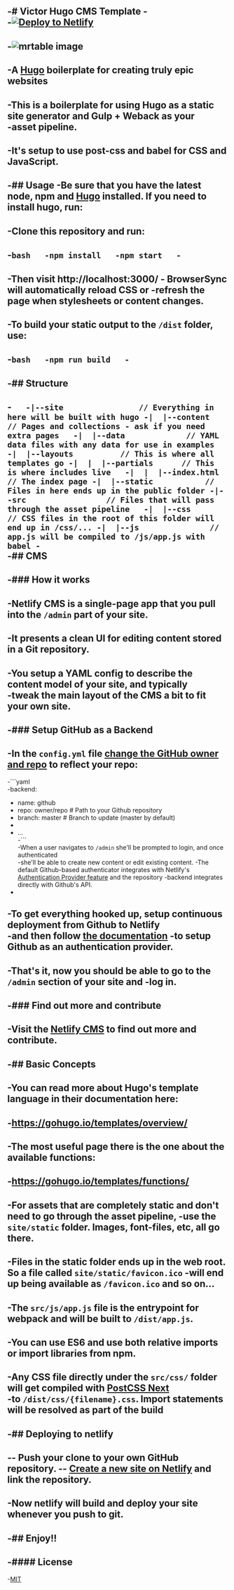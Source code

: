 -# Victor Hugo CMS Template
-<!-- Markdown snippet -->  
-[![Deploy to Netlify](https://www.netlify.com/img/deploy/button.svg)](https://app.netlify.com/start/deploy?repository=https://github.com/bdougie/strata-cms-template)  
-
-![mrtable image](https://s3-us-west-1.amazonaws.com/publis-brian-images/mrtable.png)
-
-**A [Hugo](http://gohugo.io/) boilerplate for creating truly epic websites**
-
-This is a boilerplate for using Hugo as a static site generator and Gulp + Weback as your  
-asset pipeline.  
-
-It's setup to use post-css and babel for CSS and JavaScript.
-
-## Usage
-Be sure that you have the latest node, npm and [Hugo](https://gohugo.io/overview/installing/) installed. If you need to install hugo, run:
-
-Clone this repository and run:
-
-```bash  
-npm install  
-npm start  
-```  
-
-Then visit http://localhost:3000/ - BrowserSync will automatically reload CSS or
-refresh the page when stylesheets or content changes.  
-
-To build your static output to the `/dist` folder, use:  
-
-```bash  
-npm run build  
-```  
-
-## Structure
-
-```  
-|--site                // Everything in here will be built with hugo
-|  |--content          // Pages and collections - ask if you need extra pages  
-|  |--data             // YAML data files with any data for use in examples  
-|  |--layouts          // This is where all templates go
-|  |  |--partials      // This is where includes live  
-|  |  |--index.html    // The index page
-|  |--static           // Files in here ends up in the public folder
-|--src                 // Files that will pass through the asset pipeline  
-|  |--css              // CSS files in the root of this folder will end up in /css/...
-|  |--js               // app.js will be compiled to /js/app.js with babel
-```  
-## CMS
-
-### How it works
-
-Netlify CMS is a single-page app that you pull into the `/admin` part of your site.  
-
-It presents a clean UI for editing content stored in a Git repository.
-
-You setup a YAML config to describe the content model of your site, and typically  
-tweak the main layout of the CMS a bit to fit your own site.
-
-### Setup GitHub as a Backend  
-
-In the `config.yml` file [change the GitHub owner and repo](https://github.com/bdougie/strata-cms-template/blob/master/site/static/admin/config.yml#L3) to reflect your repo:  
-
-```yaml  
-backend:
-  name: github
-  repo: owner/repo # Path to your Github repository  
-  branch: master # Branch to update (master by default)  
-   
-  ...  
-```  
-When a user navigates to `/admin` she'll be prompted to login, and once authenticated  
-she'll be able to create new content or edit existing content.
-The default Github-based authenticator integrates with Netlify's [Authentication Provider feature](https://www.netlify.com/docs/authentication-providers) and the repository
-backend integrates directly with Github's API.
-
-To get everything hooked up, setup continuous deployment from Github to Netlify  
-and then follow [the documentation](https://www.netlify.com/docs/authentication-providers)
-to setup Github as an authentication provider.
-
-That's it, now you should be able to go to the `/admin` section of your site and
-log in.  
-
-### Find out more and contribute
-
-Visit the [Netlify CMS](https://github.com/netlify/netlify-cms/) to find out more and contribute.  
-
-## Basic Concepts  
-
-You can read more about Hugo's template language in their documentation here:  
-
-https://gohugo.io/templates/overview/  
-
-The most useful page there is the one about the available functions:
-
-https://gohugo.io/templates/functions/
-
-For assets that are completely static and don't need to go through the asset pipeline,
-use the `site/static` folder. Images, font-files, etc, all go there.
-
-Files in the static folder ends up in the web root. So a file called `site/static/favicon.ico`
-will end up being available as `/favicon.ico` and so on...
-
-The `src/js/app.js` file is the entrypoint for webpack and will be built to `/dist/app.js`.  
-
-You can use ES6 and use both relative imports or import libraries from npm.  
-
-Any CSS file directly under the `src/css/` folder will get compiled with [PostCSS Next](http://cssnext.io/)  
-to `/dist/css/{filename}.css`. Import statements will be resolved as part of the build
-
-## Deploying to netlify  
-
-- Push your clone to your own GitHub repository.
-- [Create a new site on Netlify](https://app.netlify.com/start) and link the repository.
-
-Now netlify will build and deploy your site whenever you push to git.  
-
-##  Enjoy!!  
-
-#### License
-
-[MIT](LICENSE)

